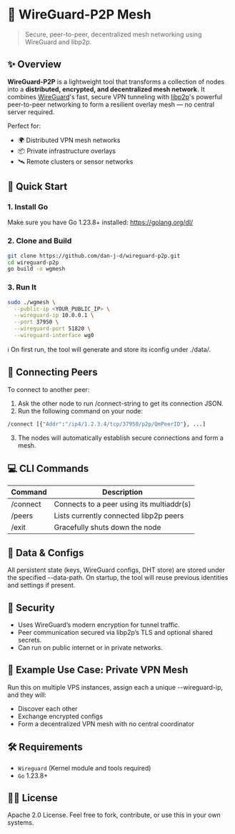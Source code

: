 # 🔗 WireGuard-P2P Mesh
> Secure, peer-to-peer, decentralized mesh networking using WireGuard and libp2p.

## ✨ Overview
**WireGuard-P2P** is a lightweight tool that transforms a collection of nodes into a **distributed, encrypted, and decentralized mesh network.** It combines [WireGuard](https://www.wireguard.com/)'s fast, secure VPN tunneling with [libp2p](https://libp2p.io/)'s powerful peer-to-peer networking to form a resilient overlay mesh — no central server required.

Perfect for:
- 🌍 Distributed VPN mesh networks
- 📦 Private infrastructure overlays
- 🛰 Remote clusters or sensor networks

## 🚀 Quick Start
### 1. Install Go
Make sure you have Go 1.23.8+ installed:
https://golang.org/dl/

### 2. Clone and Build
```bash
git clone https://github.com/dan-j-d/wireguard-p2p.git
cd wireguard-p2p
go build -o wgmesh
```

### 3. Run It
```bash
sudo ./wgmesh \
  --public-ip <YOUR_PUBLIC_IP> \
  --wireguard-ip 10.0.0.1 \
  --port 37950 \
  --wireguard-port 51820 \
  --wireguard-interface wg0
 ```
ℹ️ On first run, the tool will generate and store its iconfig under ./data/.

## 🔌 Connecting Peers
To connect to another peer:
1. Ask the other node to run /connect-string to get its connection JSON.
2. Run the following command on your node:
```bash
/connect [{"Addr":"/ip4/1.2.3.4/tcp/37950/p2p/QmPeerID"}, ...]
```
3. The nodes will automatically establish secure connections and form a mesh.

## 💻 CLI Commands
| Command         | Description                               |
|-----------------|-------------------------------------------|
| /connect <json> | Connects to a peer using its multiaddr(s) |
| /peers          | Lists currently connected libp2p peers    |
| /exit           | Gracefully shuts down the node            |

## 📁 Data & Configs
All persistent state (keys, WireGuard configs, DHT store) are stored under the specified --data-path. On startup, the tool will reuse previous identities and settings if present.

## 🔐 Security
- Uses WireGuard’s modern encryption for tunnel traffic.
- Peer communication secured via libp2p’s TLS and optional shared secrets.
- Can run on public internet or in private networks.

## 🧪 Example Use Case: Private VPN Mesh
Run this on multiple VPS instances, assign each a unique --wireguard-ip, and they will:
- Discover each other
- Exchange encrypted configs
- Form a decentralized VPN mesh with no central coordinator

## 🛠 Requirements
- `Wireguard` (Kernel module and tools required)
- `Go` 1.23.8+

## 🧑‍💻 License
Apache 2.0 License. Feel free to fork, contribute, or use this in your own systems.
